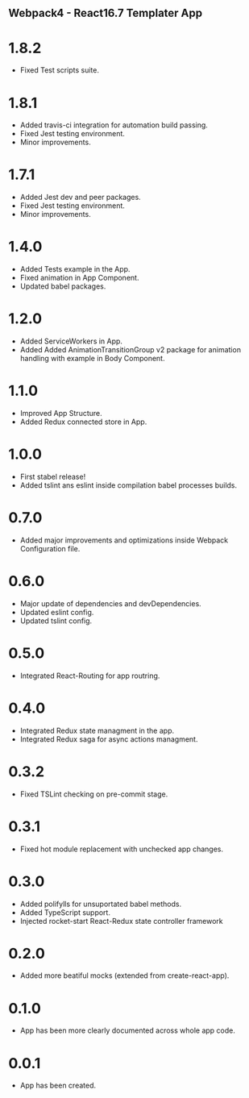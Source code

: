## Webpack4 - React16.7 Templater App

# 1.8.2
 * Fixed Test scripts suite.

# 1.8.1
 * Added travis-ci integration for automation build passing.
 * Fixed Jest testing environment.
 * Minor improvements.

# 1.7.1
 * Added Jest dev and peer packages.
 * Fixed Jest testing environment.
 * Minor improvements.

# 1.4.0
 * Added Tests example in the App.
 * Fixed animation in App Component.
 * Updated babel packages.

# 1.2.0
 * Added ServiceWorkers in App.
 * Added Added AnimationTransitionGroup v2 package for animation handling with example in Body Component.

# 1.1.0
 * Improved App Structure.
 * Added Redux connected store in App.

# 1.0.0
 * First stabel release!
 * Added tslint ans eslint inside compilation babel processes builds.

# 0.7.0
 * Added major improvements and optimizations inside Webpack Configuration file.

# 0.6.0
 * Major update of dependencies and devDependencies.
 * Updated eslint config.
 * Updated tslint config.

# 0.5.0
 * Integrated React-Routing for app routring.

# 0.4.0
 * Integrated Redux state managment in the app.
 * Integrated Redux saga for async actions managment.

# 0.3.2
 * Fixed TSLint checking on pre-commit stage.

# 0.3.1
 * Fixed hot module replacement with unchecked app changes.

# 0.3.0
 * Added polifylls for unsuportated babel methods.
 * Added TypeScript support.
 * Injected rocket-start React-Redux state controller framework

# 0.2.0
 * Added more beatiful mocks (extended from create-react-app).

# 0.1.0
 * App has been more clearly documented across whole app code.

# 0.0.1
 * App has been created.
